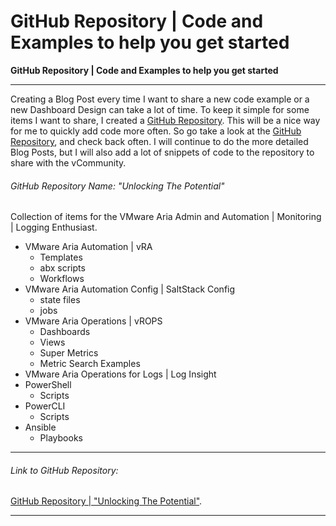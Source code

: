 # GitHub Repository | Code and Examples to help you get started


**GitHub Repository | Code and Examples to help you get started**

<!--more-->

---

Creating a Blog Post every time I want to share a new code example or a new Dashboard Design can take a lot of time. To keep it simple for some items I want to share, I created a [GitHub Repository](https://github.com/dalehassinger/unlocking-the-potential). This will be a nice way for me to quickly add code more often. So go take a look at the [GitHub Repository](https://github.com/dalehassinger/unlocking-the-potential), and check back often. I will continue to do the more detailed Blog Posts, but I will also add a lot of snippets of code to the repository to share with the vCommunity.

###### GitHub Repository Name: "Unlocking The Potential"

Collection of items for the VMware Aria Admin and Automation | Monitoring | Logging Enthusiast.

* VMware Aria Automation | vRA  
  * Templates
  * abx scripts
  * Workflows
* VMware Aria Automation Config | SaltStack Config
  * state files  
  * jobs  
* VMware Aria Operations | vROPS
  * Dashboards  
  * Views
  * Super Metrics
  * Metric Search Examples
* VMware Aria Operations for Logs | Log Insight  
* PowerShell
  * Scripts
* PowerCLI
  * Scripts
* Ansible
  * Playbooks

---

###### Link to GitHub Repository:

[GitHub Repository | "Unlocking The Potential"](https://github.com/dalehassinger/unlocking-the-potential).

---

